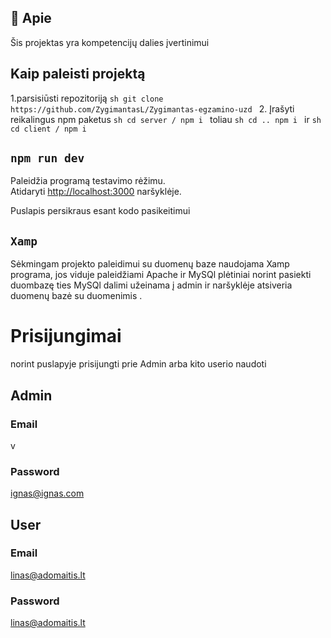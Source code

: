 
## 🌟 Apie

Šis projektas yra kompetencijų dalies įvertinimui


## Kaip paleisti projektą 

1.parsisiūsti repozitoriją
    ```sh
    git clone https://github.com/ZygimantasL/Zygimantas-egzamino-uzd
    ```
2. Įrašyti reikalingus npm paketus
    ```sh
    cd server /
    npm i
    ```
    toliau 
     ```sh
    cd ..
    npm i
    ```
    ir 
     ```sh
    cd client /
    npm i
    ```

## `npm run dev`

Paleidžia programą testavimo rėžimu.\
Atidaryti [http://localhost:3000](http://localhost:3000) naršyklėje.

Puslapis persikraus esant kodo pasikeitimui

## `Xamp`

Sėkmingam projekto paleidimui su duomenų baze naudojama Xamp programa, jos viduje paleidžiami Apache ir MySQl plėtiniai
norint pasiekti duombazę ties MySQl dalimi užeinama į admin ir naršyklėje atsiveria duomenų bazė su duomenimis .

# Prisijungimai 

norint puslapyje prisijungti prie Admin arba kito userio naudoti 

## Admin
### Email 
v
### Password 
ignas@ignas.com

## User
### Email
linas@adomaitis.lt
### Password 
linas@adomaitis.lt